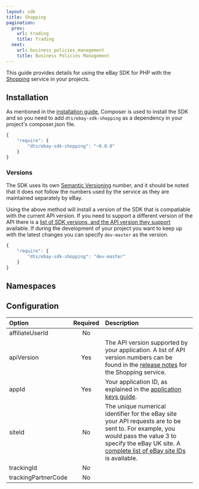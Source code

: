 ```yaml
---
layout: sdk
title: Shopping
pagination:
  prev:
    url: trading
    title: Trading
  next:
    url: business_policies_management
    title: Business Policies Management
---
```

This guide provides details for using the eBay SDK for PHP with the [Shopping](http://developer.ebay.com/Devzone/shopping/docs/Concepts/ShoppingAPIGuide.html) service in your projects.

## Installation

As mentioned in the [installation guide](/sdk/guides/installation.html), Composer is used to install the SDK and so you need to add `dts/ebay-sdk-shopping` as a dependency in your project's composer.json file.

```javascript
{
    "require": {
        "dts/ebay-sdk-shopping": "~0.0.0"
    }
}
```

### Versions

The SDK uses its own [Semantic Versioning](http://semver.org/) number, and it should be noted that it does not follow the numbers used by the service as they are maintained separately by eBay.

Using the above method will install a version of the SDK that is compatiable with the current API version. If you need to support a different version of the API there is a [list of SDK versions, and the API version they support](/sdk/guides/versions.html#shopping) available. If during the development of your project you want to keep up with the latest changes you can specify `dev-master` as the version.

```javascript
{
    "require": {
        "dts/ebay-sdk-shopping": "dev-master"
    }
}
```

## Namespaces

## Configuration

| Option              | Required | Description |
|:--------------------|:--------:|:------------|
| affiliateUserId     | No       |  |
| apiVersion          | Yes      | The API version supported by your application. A list of API version numbers can be found in the [release notes](http://developer.ebay.com/DevZone/shopping/docs/ReleaseNotes.html) for the Shopping service. |
| appId               | Yes      | Your application ID, as explained in the [application keys guide](/sdk/guides/application_keys.html). |
| siteId              | No       | The unique numerical identifier for the eBay site your API requests are to be sent to. For example, you would pass the value 3 to specify the eBay UK site. A [complete list of eBay site IDs](http://developer.ebay.com/devzone/finding/Concepts/SiteIDToGlobalID.html) is available. |
| trackingId          | No       |  |
| trackingPartnerCode | No       |  |
